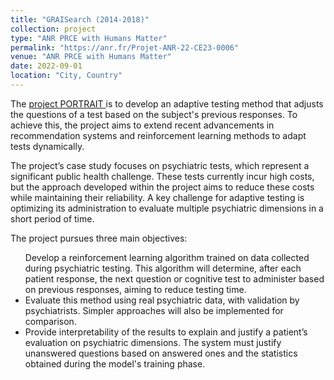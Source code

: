 ```yaml
---
title: "GRAISearch (2014-2018)"
collection: project
type: "ANR PRCE with Humans Matter"
permalink: "https://anr.fr/Projet-ANR-22-CE23-0006"
venue: "ANR PRCE with Humans Matter"
date: 2022-09-01
location: "City, Country"
---
```


<p>The <a href="https://anr.fr/Projet-ANR-22-CE23-0006"> project PORTRAIT </a> is to develop an adaptive testing method that adjusts the questions of a test based on the subject's previous responses. To achieve this, the project aims to extend recent advancements in recommendation systems and reinforcement learning methods to adapt tests dynamically.</p>

<p>The project’s case study focuses on psychiatric tests, which represent a significant public health challenge. These tests currently incur high costs, but the approach developed within the project aims to reduce these costs while maintaining their reliability. A key challenge for adaptive testing is optimizing its administration to evaluate multiple psychiatric dimensions in a short period of time.</p>

The project pursues three main objectives:
<ul>
  <il> Develop a reinforcement learning algorithm trained on data collected during psychiatric testing. This algorithm will determine, after each patient response, the next question or cognitive test to administer based on previous responses, aiming to reduce testing time.</il>

<li> Evaluate this method using real psychiatric data, with validation by psychiatrists. Simpler approaches will also be implemented for comparison.</li>

<li> Provide interpretability of the results to explain and justify a patient’s evaluation on psychiatric dimensions. The system must justify unanswered questions based on answered ones and the statistics obtained during the model's training phase.</li>
</ul>

